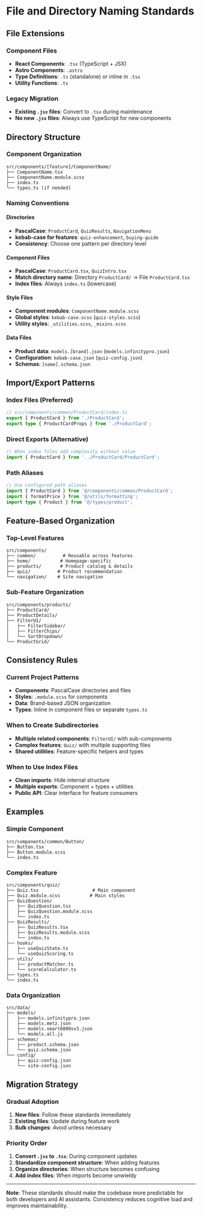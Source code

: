 # File and Directory Naming Standards

## File Extensions

### Component Files

- **React Components**: `.tsx` (TypeScript + JSX)
- **Astro Components**: `.astro`
- **Type Definitions**: `.ts` (standalone) or inline in `.tsx`
- **Utility Functions**: `.ts`

### Legacy Migration

- **Existing `.jsx` files**: Convert to `.tsx` during maintenance
- **No new `.jsx` files**: Always use TypeScript for new components

## Directory Structure

### Component Organization

```
src/components/[feature]/ComponentName/
├── ComponentName.tsx
├── ComponentName.module.scss
├── index.ts
└── types.ts (if needed)
```

### Naming Conventions

#### Directories

- **PascalCase**: `ProductCard`, `QuizResults`, `NavigationMenu`
- **kebab-case for features**: `quiz-enhancement`, `buying-guide`
- **Consistency**: Choose one pattern per directory level

#### Component Files

- **PascalCase**: `ProductCard.tsx`, `QuizIntro.tsx`
- **Match directory name**: Directory `ProductCard/` → File `ProductCard.tsx`
- **Index files**: Always `index.ts` (lowercase)

#### Style Files

- **Component modules**: `ComponentName.module.scss`
- **Global styles**: `kebab-case.scss` (`quiz-styles.scss`)
- **Utility styles**: `_utilities.scss`, `_mixins.scss`

#### Data Files

- **Product data**: `models.[brand].json` (`models.infinitypro.json`)
- **Configuration**: `kebab-case.json` (`quiz-config.json`)
- **Schemas**: `[name].schema.json`

## Import/Export Patterns

### Index Files (Preferred)

```typescript
// src/components/common/ProductCard/index.ts
export { ProductCard } from './ProductCard';
export type { ProductCardProps } from './ProductCard';
```

### Direct Exports (Alternative)

```typescript
// When index files add complexity without value
import { ProductCard } from '../ProductCard/ProductCard';
```

### Path Aliases

```typescript
// Use configured path aliases
import { ProductCard } from '@/components/common/ProductCard';
import { formatPrice } from '@/utils/formatting';
import type { Product } from '@/types/product';
```

## Feature-Based Organization

### Top-Level Features

```
src/components/
├── common/          # Reusable across features
├── home/           # Homepage-specific
├── products/       # Product catalog & details
├── quiz/          # Product recommendation
└── navigation/    # Site navigation
```

### Sub-Feature Organization

```
src/components/products/
├── ProductCard/
├── ProductDetails/
├── FilterUI/
│   ├── FilterSidebar/
│   ├── FilterChips/
│   └── SortDropdown/
└── ProductGrid/
```

## Consistency Rules

### Current Project Patterns

- **Components**: PascalCase directories and files
- **Styles**: `.module.scss` for components
- **Data**: Brand-based JSON organization
- **Types**: Inline in component files or separate `types.ts`

### When to Create Subdirectories

- **Multiple related components**: `FilterUI/` with sub-components
- **Complex features**: `Quiz/` with multiple supporting files
- **Shared utilities**: Feature-specific helpers and types

### When to Use Index Files

- **Clean imports**: Hide internal structure
- **Multiple exports**: Component + types + utilities
- **Public API**: Clear interface for feature consumers

## Examples

### Simple Component

```
src/components/common/Button/
├── Button.tsx
├── Button.module.scss
└── index.ts
```

### Complex Feature

```
src/components/quiz/
├── Quiz.tsx                    # Main component
├── Quiz.module.scss           # Main styles
├── QuizQuestion/
│   ├── QuizQuestion.tsx
│   ├── QuizQuestion.module.scss
│   └── index.ts
├── QuizResults/
│   ├── QuizResults.tsx
│   ├── QuizResults.module.scss
│   └── index.ts
├── hooks/
│   ├── useQuizState.ts
│   └── useQuizScoring.ts
├── utils/
│   ├── productMatcher.ts
│   └── scoreCalculator.ts
├── types.ts
└── index.ts
```

### Data Organization

```
src/data/
├── models/
│   ├── models.infinitypro.json
│   ├── models.metz.json
│   ├── models.smart6000sv3.json
│   └── models.all.js
├── schemas/
│   ├── product.schema.json
│   └── quiz.schema.json
└── config/
    ├── quiz-config.json
    └── site-config.json
```

## Migration Strategy

### Gradual Adoption

1. **New files**: Follow these standards immediately
2. **Existing files**: Update during feature work
3. **Bulk changes**: Avoid unless necessary

### Priority Order

1. **Convert `.jsx` to `.tsx`**: During component updates
2. **Standardize component structure**: When adding features
3. **Organize directories**: When structure becomes confusing
4. **Add index files**: When imports become unwieldy

---

**Note**: These standards should make the codebase more predictable for both developers and AI assistants. Consistency reduces cognitive load and improves maintainability.

